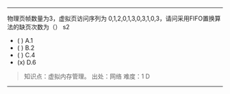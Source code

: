 ---
物理页帧数量为3，虚拟页访问序列为 0,1,2,0,1,3,0,3,1,0,3，请问采用FIFO置换算法的缺页次数为（） s2
- ( ) A.1
- ( ) B.2
- ( ) C.4
- (x) D.6

> 知识点：虚拟内存管理。
> 出处：网络
> 难度：1
> D

---